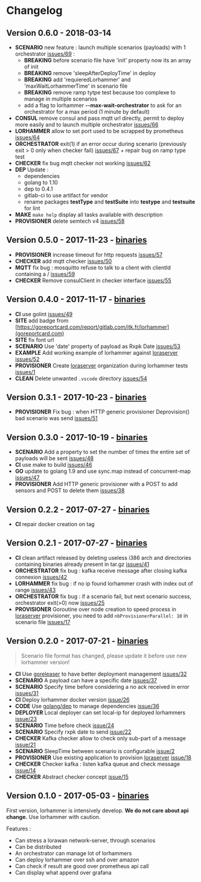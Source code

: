 # Changelog

## Version 0.6.0 - 2018-03-14

* **SCENARIO** new feature : launch multiple scenarios (payloads) with 1 orchestrator [issues/69](https://gitlab.com/itk.fr/lorhammer/issues/69) :
  * **BREAKING** before scenario file have 'init' property now its an array of init
  * **BREAKING** remove 'sleepAfterDeployTime' in deploy
  * **BREAKING** add 'requieredLorhammer' and 'maxWaitLorhammerTime' in scenario file
  * **BREAKING** remove ramp tytpe test because too complexe to manage in multiple scenarios
  * add a flag to lorhammer **--max-wait-orchestrator** to ask for an orchestrator for a max period (1 minute by default)
* **CONSUL** remove consul and pass mqtt url directly, permit to deploy more easily and to launch multiple orchestrator [issues/66](https://gitlab.com/itk.fr/lorhammer/issues/66)
* **LORHAMMER** allow to set port used to be scrapped by prometheus [issues/64](https://gitlab.com/itk.fr/lorhammer/issues/64)
* **ORCHESTRATOR** exit(1) if an error occur during scenario (previously exit > 0 only when checker fail) [issues/67](https://gitlab.com/itk.fr/lorhammer/issues/67) + repair bug on ramp type test
* **CHECKER** fix bug mqtt checker not working [issues/62](https://gitlab.com/itk.fr/lorhammer/issues/62)
* **DEP** Update :
  * dependencies
  * golang to 1.10
  * dep to 0.4.1
  * gitlab-ci to use artifact for vendor
  * rename packages **testType** and **testSuite** into **testype** and **testsuite** for lint
* **MAKE** `make help` display all tasks available with description
* **PROVISIONER** delete semtech v4 [issues/58](https://gitlab.com/itk.fr/lorhammer/issues/58)

## Version 0.5.0 - 2017-11-23 - [binaries](https://gitlab.com/itk.fr/lorhammer/tags/0.5.0)

* **PROVISIONER** increase timeout for http requests [issues/57](https://gitlab.com/itk.fr/lorhammer/issues/57)
* **CHECKER** add mqtt checker [issues/50](https://gitlab.com/itk.fr/lorhammer/issues/50)
* **MQTT** fix bug : mosquitto refuse to talk to a client with clientId containing a / [issues/59](https://gitlab.com/itk.fr/lorhammer/issues/59)
* **CHECKER** Remove consulClient in checker interface [issues/55](https://gitlab.com/itk.fr/lorhammer/issues/55)

## Version 0.4.0 - 2017-11-17 - [binaries](https://gitlab.com/itk.fr/lorhammer/tags/0.4.0)

* **CI** use golint [issues/49](https://gitlab.com/itk.fr/lorhammer/issues/49)
* **SITE** add badge from [https://goreportcard.com/report/gitlab.com/itk.fr/lorhammer](goreportcard.com)
* **SITE** fix font url
* **SCENARIO** Use 'date' property of payload as Rxpk Date [issues/53](https://gitlab.com/itk.fr/lorhammer/issues/53)
* **EXAMPLE** Add working example of lorhammer against [loraserver](https://www.loraserver.io/) [issues/52](https://gitlab.com/itk.fr/lorhammer/issues/52)
* **PROVISIONER** Create [loraserver](https://www.loraserver.io/) organization during lorhammer tests [issues/1](https://gitlab.com/itk.fr/lorhammer/issues/1)
* **CLEAN** Delete unwanted `.vscode` directory [issues/54](https://gitlab.com/itk.fr/lorhammer/issues/54)

## Version 0.3.1 - 2017-10-23 - [binaries](https://gitlab.com/itk.fr/lorhammer/tags/0.3.1)

* **PROVISIONER** Fix bug : when HTTP generic provisioner Deprovision() bad scenario was send [issues/51](https://gitlab.com/itk.fr/lorhammer/issues/51)

## Version 0.3.0 - 2017-10-19 - [binaries](https://gitlab.com/itk.fr/lorhammer/tags/0.3.0)

* **SCENARIO** Add a property to set the number of times the entire set of payloads will be sent [issues/48](https://gitlab.com/itk.fr/lorhammer/issues/48)
* **CI** use make to build [issues/46](https://gitlab.com/itk.fr/lorhammer/issues/46)
* **GO** update to golang 1.9 and use sync.map instead of concurrent-map [issues/47](https://gitlab.com/itk.fr/lorhammer/issues/47)
* **PROVISIONER** Add HTTP generic provisioner with a POST to add sensors and POST to delete them [issues/38](https://gitlab.com/itk.fr/lorhammer/issues/38)

## Version 0.2.2 - 2017-07-27 - [binaries](https://gitlab.com/itk.fr/lorhammer/tags/0.2.2)

* **CI** repair docker creation on tag

## Version 0.2.1 - 2017-07-27 - [binaries](https://gitlab.com/itk.fr/lorhammer/tags/0.2.1)

* **CI** clean artifact released by deleting useless i386 arch and directories containing binaries already present in tar.gz [issues/41](https://gitlab.com/itk.fr/lorhammer/issues/41)
* **ORCHESTRATOR** fix bug : kafka receive message after closing kafka connexion [issues/42](https://gitlab.com/itk.fr/lorhammer/issues/42)
* **LORHAMMER** fix bug : if no ip found lorhammer crash with index out of range [issues/43](https://gitlab.com/itk.fr/lorhammer/issues/43)
* **ORCHESTRATOR** fix bug : if a scenario fail, but next scenario success, orchestrator exit(>0) now [issues/25](https://gitlab.com/itk.fr/lorhammer/issues/25)
* **PROVISIONER** Goroutine over node creation to speed process in [loraserver](https://www.loraserver.io/) provisioner, you need to add `nbProvisionerParallel: 10` in scenario file [issues/17](https://gitlab.com/itk.fr/lorhammer/issues/17)

## Version 0.2.0 - 2017-07-21 - [binaries](https://gitlab.com/itk.fr/lorhammer/tags/0.2.0)

> Scenario file format has changed, please update it before use new lorhammer version!

* **CI** Use [goreleaser](https://github.com/goreleaser/goreleaser) to have better deployment management [issues/32](https://gitlab.com/itk.fr/lorhammer/issues/32)
* **SCENARIO** A payload can have a specific date [issues/37](https://gitlab.com/itk.fr/lorhammer/issues/37)
* **SCENARIO** Specify time before considering a no ack received in error [issues/31](https://gitlab.com/itk.fr/lorhammer/issues/31)
* **CI** Deploy lorhammer docker version [issue/26](https://gitlab.com/itk.fr/lorhammer/issues/26)
* **CODE** Use [golang/dep](https://github.com/golang/dep) to manage dependencies [issue/36](https://gitlab.com/itk.fr/lorhammer/issues/36)
* **DEPLOYER** Local deployer can set local-ip for deployed lorhammers [issue/23](https://gitlab.com/itk.fr/lorhammer/issues/23)
* **SCENARIO** Time before check [issue/24](https://gitlab.com/itk.fr/lorhammer/issues/24)
* **SCENARIO** Specify rxpk date to send [issue/22](https://gitlab.com/itk.fr/lorhammer/issues/22)
* **CHECKER** Kafka checker allow to check only sub-part of a message [issue/21](https://gitlab.com/itk.fr/lorhammer/issues/21)
* **SCENARIO** SleepTime between scenario is configurable [issue/2](https://gitlab.com/itk.fr/lorhammer/issues/2)
* **PROVISIONER** Use existing application to provision [loraserver](https://www.loraserver.io/) [issue/18](https://gitlab.com/itk.fr/lorhammer/issues/18)
* **CHECKER** Checker kafka : listen kafka queue and check message [issue/14](https://gitlab.com/itk.fr/lorhammer/issues/14)
* **CHECKER** Abstract checker concept [issue/15](https://gitlab.com/itk.fr/lorhammer/issues/15)

## Version 0.1.0 - 2017-05-03 - [binaries](https://gitlab.com/itk.fr/lorhammer/tags/0.1.0)

First version, lorhammer is intensively develop. **We do not care about api change.** Use lorhammer with caution.

Features :

* Can stress a lorawan network-server, through scenarios
* Can be distributed
* An orchestrator can manage lot of lorhammers
* Can deploy lorhammer over ssh and over amazon
* Can check if result are good over prometheus api call
* Can display what append over grafana